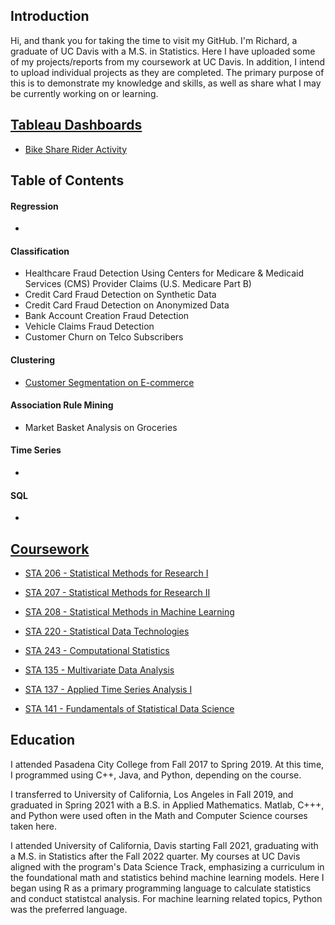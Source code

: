 ## Introduction

Hi, and thank you for taking the time to visit my GitHub. I'm Richard, a graduate of UC Davis with a M.S. in Statistics. Here I have uploaded some of my projects/reports from my coursework at UC Davis. In addition, I intend to upload individual projects as they are completed. The primary purpose of this is to demonstrate my knowledge and skills, as well as share what I may be currently working on or learning. 

## [Tableau Dashboards](https://public.tableau.com/app/profile/richard.ly5913/vizzes)
  - [Bike Share Rider Activity](https://public.tableau.com/app/profile/richard.ly5913/viz/BikeShareRiderActivity/Dashboard1)

## Table of Contents

#### Regression
  - 
#### Classification
  - Healthcare Fraud Detection Using Centers for Medicare & Medicaid Services (CMS) Provider Claims (U.S. Medicare Part B)
  - Credit Card Fraud Detection on Synthetic Data
  - Credit Card Fraud Detection on Anonymized Data
  - Bank Account Creation Fraud Detection
  - Vehicle Claims Fraud Detection
  - Customer Churn on Telco Subscribers
#### Clustering
  - [Customer Segmentation on E-commerce](https://github.com/rly758/Projects/blob/main/e_commerce/Segmentation.ipynb)
#### Association Rule Mining
  - Market Basket Analysis on Groceries
#### Time Series
  - 
#### SQL
  - 

## [Coursework](https://github.com/rly758/Coursework)
  - [STA 206 - Statistical Methods for Research I](https://github.com/rly758/Coursework/tree/main/UC%20Davis/STA%20206)

  - [STA 207 - Statistical Methods for Research II](https://github.com/rly758/Coursework/tree/main/UC%20Davis/STA%20207)

  - [STA 208 - Statistical Methods in Machine Learning](https://github.com/rly758/Coursework/tree/main/UC%20Davis/STA%20208)

  - [STA 220 - Statistical Data Technologies](https://github.com/rly758/Coursework/tree/main/UC%20Davis/STA%20220)

  - [STA 243 - Computational Statistics](https://github.com/rly758/Coursework/tree/main/UC%20Davis/STA%20243)

  - [STA 135 - Multivariate Data Analysis](https://github.com/rly758/Coursework/tree/main/UC%20Davis/STA%20135)

  - [STA 137 - Applied Time Series Analysis I](https://github.com/rly758/Coursework/tree/main/UC%20Davis/STA%20137)

  - [STA 141 - Fundamentals of Statistical Data Science](https://github.com/rly758/Coursework/tree/main/UC%20Davis/STA%20141)


## Education

I attended Pasadena City College from Fall 2017 to Spring 2019. At this time, I programmed using C++, Java, and Python, depending on the course. 

I transferred to University of California, Los Angeles in Fall 2019, and graduated in Spring 2021 with a B.S. in Applied Mathematics. Matlab, C+++, and Python were used often in the Math and Computer Science courses taken here. 

I attended University of California, Davis starting Fall 2021, graduating with a M.S. in Statistics after the Fall 2022 quarter. My courses at UC Davis aligned with the program's Data Science Track, emphasizing a curriculum in the foundational math and statistics behind machine learning models. Here I began using R as a primary programming language to calculate statistics and conduct statistcal analysis. For machine learning related topics, Python was the preferred language. 



<!--
**rly758/rly758** is a ✨ _special_ ✨ repository because its `README.md` (this file) appears on your GitHub profile.

Here are some ideas to get you started:

- 🔭 I’m currently working on ...
- 🌱 I’m currently learning ...
- 👯 I’m looking to collaborate on ...
- 🤔 I’m looking for help with ...
- 💬 Ask me about ...
- 📫 How to reach me: ...
- 😄 Pronouns: ...
- ⚡ Fun fact: ...
-->
